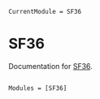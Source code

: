 ```@meta
CurrentModule = SF36
```

# SF36

Documentation for [SF36](https://github.com/PharmCat/SF36.jl).

```@index
```

```@autodocs
Modules = [SF36]
```
